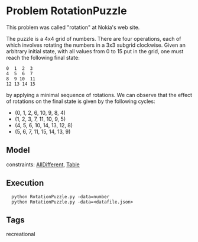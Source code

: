# Problem RotationPuzzle

This problem was called "rotation" at Nokia's web site.

The puzzle is a 4x4 grid of numbers. There are four operations, each of
which involves rotating the numbers in a 3x3 subgrid clockwise.
Given an arbitrary initial state, with all values from 0 to 15 put
in the grid, one must reach the following final state:
  ```
  0  1  2  3
  4  5  6  7
  8  9 10  11
  12 13 14 15
  ```

by applying a minimal sequence of rotations. We can observe that the effect
of rotations on the final state is given by the following cycles:
  - (0, 1, 2, 6, 10, 9, 8, 4)
  - (1, 2, 3, 7, 11, 10, 9, 5)
  - (4, 5, 6, 10, 14, 13, 12, 8)
  - (5, 6, 7, 11, 15, 14, 13, 9)

## Model
  constraints: [AllDifferent](http://pycsp.org/documentation/constraints/AllDifferent), [Table](http://pycsp.org/documentation/constraints/Table)

## Execution
```
  python RotationPuzzle.py -data=number
  python RotationPuzzle.py -data=<datafile.json>
```

## Tags
  recreational
